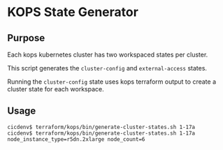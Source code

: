 # KOPS State Generator

## Purpose
Each kops kubernetes cluster has two workspaced states per cluster.

This script generates the `cluster-config` and `external-access` states.

Running the `cluster-config` state uses kops terraform output to create
a cluster state for each workspace.

## Usage
```
cicdenv$ terraform/kops/bin/generate-cluster-states.sh 1-17a
cicdenv$ terraform/kops/bin/generate-cluster-states.sh 1-17a node_instance_type=r5dn.2xlarge node_count=6
```
